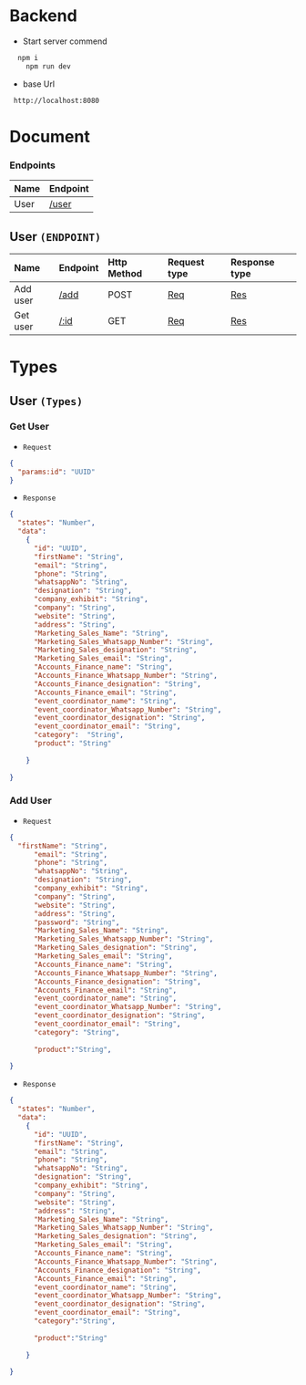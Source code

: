 # Backend

- Start server commend

```bash
  npm i 
    npm run dev
```

- base Url

```request
 http://localhost:8080
```

# Document

### Endpoints

| Name     | Endpoint                        |
| :------- | :------------------------------ |
| User     | [/user](#user-endpoint)         |

## User `(ENDPOINT)`

| Name     | Endpoint                               | Http Method | Request type            | Response type           |
| :------- | :------------------------------------- | :---------- | :---------------------- | :---------------------- |
| Add user | [/add](http://localhost:8080/user/add) | POST        | [Req](#add-user) | [Res](#add-user) |
| Get user | [/:id](http://localhost:8080/user/:id) | GET         | [Req](#get-user) | [Res](#get-user) |

# Types

## User `(Types)`

### Get User

- `Request`

```json
{
  "params:id": "UUID"
}
```

- `Response`

```json
{
  "states": "Number",
  "data": 
    {
      "id": "UUID",
      "firstName": "String",
      "email": "String",
      "phone": "String",
      "whatsappNo": "String",
      "designation": "String",
      "company_exhibit": "String",
      "company": "String",
      "website": "String",
      "address": "String",
      "Marketing_Sales_Name": "String",
      "Marketing_Sales_Whatsapp_Number": "String",
      "Marketing_Sales_designation": "String",
      "Marketing_Sales_email": "String",
      "Accounts_Finance_name": "String",
      "Accounts_Finance_Whatsapp_Number": "String",
      "Accounts_Finance_designation": "String",
      "Accounts_Finance_email": "String",
      "event_coordinator_name": "String",
      "event_coordinator_Whatsapp_Number": "String",
      "event_coordinator_designation": "String",
      "event_coordinator_email": "String",
      "category":  "String",
      "product": "String"
      
    }
  
}
```
### Add User

- `Request`

```json
{
  "firstName": "String",
      "email": "String",
      "phone": "String",
      "whatsappNo": "String",
      "designation": "String",
      "company_exhibit": "String",
      "company": "String",
      "website": "String",
      "address": "String",
      "password": "String",
      "Marketing_Sales_Name": "String",
      "Marketing_Sales_Whatsapp_Number": "String",
      "Marketing_Sales_designation": "String",
      "Marketing_Sales_email": "String",
      "Accounts_Finance_name": "String",
      "Accounts_Finance_Whatsapp_Number": "String",
      "Accounts_Finance_designation": "String",
      "Accounts_Finance_email": "String",
      "event_coordinator_name": "String",
      "event_coordinator_Whatsapp_Number": "String",
      "event_coordinator_designation": "String",
      "event_coordinator_email": "String",
      "category": "String",
       
      "product":"String",
        
}
```

- `Response`

```json
{
  "states": "Number",
  "data": 
    {
      "id": "UUID",
      "firstName": "String",
      "email": "String",
      "phone": "String",
      "whatsappNo": "String",
      "designation": "String",
      "company_exhibit": "String",
      "company": "String",
      "website": "String",
      "address": "String",
      "Marketing_Sales_Name": "String",
      "Marketing_Sales_Whatsapp_Number": "String",
      "Marketing_Sales_designation": "String",
      "Marketing_Sales_email": "String",
      "Accounts_Finance_name": "String",
      "Accounts_Finance_Whatsapp_Number": "String",
      "Accounts_Finance_designation": "String",
      "Accounts_Finance_email": "String",
      "event_coordinator_name": "String",
      "event_coordinator_Whatsapp_Number": "String",
      "event_coordinator_designation": "String",
      "event_coordinator_email": "String",
      "category":"String",
      
      "product":"String"
      
    }
  
}
```
